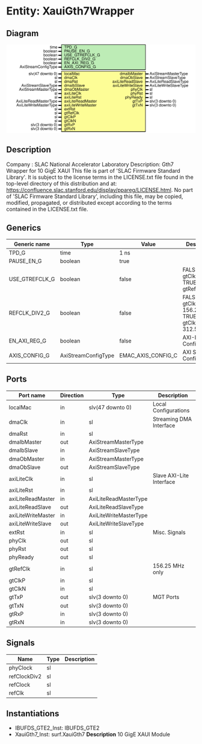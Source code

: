 # Entity: XauiGth7Wrapper

## Diagram

![Diagram](XauiGth7Wrapper.svg "Diagram")
## Description

Company    : SLAC National Accelerator Laboratory
Description: Gth7 Wrapper for 10 GigE XAUI
This file is part of 'SLAC Firmware Standard Library'.
It is subject to the license terms in the LICENSE.txt file found in the
top-level directory of this distribution and at:
   https://confluence.slac.stanford.edu/display/ppareg/LICENSE.html.
No part of 'SLAC Firmware Standard Library', including this file,
may be copied, modified, propagated, or distributed except according to
the terms contained in the LICENSE.txt file.
## Generics

| Generic name   | Type                | Value              | Description                                                |
| -------------- | ------------------- | ------------------ | ---------------------------------------------------------- |
| TPD_G          | time                | 1 ns               |                                                            |
| PAUSE_EN_G     | boolean             | true               |                                                            |
| USE_GTREFCLK_G | boolean             | false              |  FALSE: gtClkP/N,  TRUE: gtRefClk                          |
| REFCLK_DIV2_G  | boolean             | false              |  FALSE: gtClkP/N = 156.25 MHz,  TRUE: gtClkP/N = 312.5 MHz |
| EN_AXI_REG_G   | boolean             | false              | AXI-Lite Configurations                                    |
| AXIS_CONFIG_G  | AxiStreamConfigType | EMAC_AXIS_CONFIG_C | AXI Streaming Configurations                               |
## Ports

| Port name          | Direction | Type                   | Description              |
| ------------------ | --------- | ---------------------- | ------------------------ |
| localMac           | in        | slv(47 downto 0)       | Local Configurations     |
| dmaClk             | in        | sl                     | Streaming DMA Interface  |
| dmaRst             | in        | sl                     |                          |
| dmaIbMaster        | out       | AxiStreamMasterType    |                          |
| dmaIbSlave         | in        | AxiStreamSlaveType     |                          |
| dmaObMaster        | in        | AxiStreamMasterType    |                          |
| dmaObSlave         | out       | AxiStreamSlaveType     |                          |
| axiLiteClk         | in        | sl                     | Slave AXI-Lite Interface |
| axiLiteRst         | in        | sl                     |                          |
| axiLiteReadMaster  | in        | AxiLiteReadMasterType  |                          |
| axiLiteReadSlave   | out       | AxiLiteReadSlaveType   |                          |
| axiLiteWriteMaster | in        | AxiLiteWriteMasterType |                          |
| axiLiteWriteSlave  | out       | AxiLiteWriteSlaveType  |                          |
| extRst             | in        | sl                     | Misc. Signals            |
| phyClk             | out       | sl                     |                          |
| phyRst             | out       | sl                     |                          |
| phyReady           | out       | sl                     |                          |
| gtRefClk           | in        | sl                     | 156.25 MHz only          |
| gtClkP             | in        | sl                     |                          |
| gtClkN             | in        | sl                     |                          |
| gtTxP              | out       | slv(3 downto 0)        | MGT Ports                |
| gtTxN              | out       | slv(3 downto 0)        |                          |
| gtRxP              | in        | slv(3 downto 0)        |                          |
| gtRxN              | in        | slv(3 downto 0)        |                          |
## Signals

| Name         | Type | Description |
| ------------ | ---- | ----------- |
| phyClock     | sl   |             |
| refClockDiv2 | sl   |             |
| refClock     | sl   |             |
| refClk       | sl   |             |
## Instantiations

- IBUFDS_GTE2_Inst: IBUFDS_GTE2
- XauiGth7_Inst: surf.XauiGth7
**Description**
10 GigE XAUI Module

